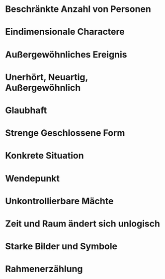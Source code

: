 # Beschränkte Anzahl von Personen

# Eindimensionale Charactere

# Außergewöhnliches Ereignis

# Unerhört, Neuartig, Außergewöhnlich

# Glaubhaft

# Strenge Geschlossene Form

# Konkrete Situation

# Wendepunkt

# Unkontrollierbare Mächte

# Zeit und Raum ändert sich unlogisch

# Starke Bilder und Symbole

# Rahmenerzählung